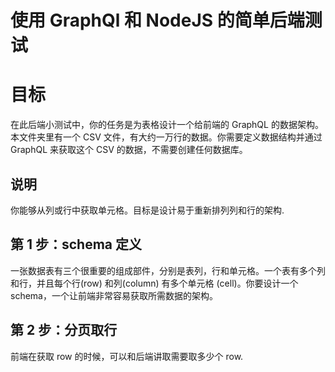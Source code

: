 # 使用 GraphQl 和 NodeJS 的简单后端测试

# 目标

在此后端小测试中，你的任务是为表格设计一个给前端的 GraphQL 的数据架构。本文件夹里有一个 CSV 文件，有大约一万行的数据。你需要定义数据结构并通过 GraphQL 来获取这个 CSV 的数据，不需要创建任何数据库。

## 说明

你能够从列或行中获取单元格。目标是设计易于重新排列列和行的架构.

## 第 1 步：schema 定义

一张数据表有三个很重要的组成部件，分别是表列，行和单元格。一个表有多个列和行，并且每个行(row) 和列(column) 有多个单元格 (cell)。你要设计一个 schema，一个让前端非常容易获取所需数据的架构。

## 第 2 步：分页取行

前端在获取 row 的时候，可以和后端讲取需要取多少个 row.
